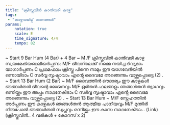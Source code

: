 ```yaml
---
title: "ക്രിസ്തുവിൻ കാൽവരി കാഴ്ച"
tags:
 - "കാഴ്ചവയ്‍പ്പ് ഗാനങ്ങൾ"
params:
    notation: true
    scale: E
    time_signature: 4/4
    tempo: 82
---
```


~ Start 9 Bar Hum (4 Bar) + 4 Bar ~
M /F 
ക്രിസ്തുവിൻ കാൽവരി കാഴ്ച 
സ്വയമേകിയബലിയർപ്പണം 
M/F 
ജീവനിലേക്ക് നമ്മെ നയിച്ച 
ദിവ്യമാം യാഗാർപ്പണം 
C 
പ്രഥമഫലം ക്രിസ്തു പിന്നെ നാമും 
ഈ യാഗവേദിയിൽ ഒന്നായിടാം 
C
സർവ്വ സൃഷ്ടാവാം എൻ്റെ ദൈവമേ 
അങ്ങെന്നും വാഴ്ത്തപ്പെടട്ടെ (2)
.
~ Start 13 Bar Hum (2 Bar) ~
M/F
ദൈവത്തിൻ ഔദാര്യം ഈ കാഴ്ചകൾ 
ഞങ്ങൾതൻ ജീവന്റെ ഭോജനവും 
M/F
ഭൂമിതൻ ഫലങ്ങളും ഞങ്ങൾതൻ ത്യാഗവും 
ഒന്നിയ്ക്കും ഈ അപ്പം നാഥനേകീടാം 
C
സർവ്വ സൃഷ്ടാവാം എൻ്റെ ദൈവമേ 
അങ്ങെന്നും വാഴ്ത്തപ്പെടട്ടെ (2)
.
~ Start 13 Bar Hum ~
M/F 
സ്നേഹത്തിൻ അർപ്പണം ഈ കാഴ്ചകൾ 
ഞങ്ങൾതൻ ആത്മീയ പാനീയവും 
M/F 
മുന്തിരി നീരുപോൽ ഞങ്ങൾതൻ സ്വപ്നവും 
ഒന്നിയ്ക്കും ഈ കാസ നാഥനേകിടാം
.
(Link)
(ക്രിസ്തുവിൻ.. 4 വരികൾ + കോറസ് x 2)
